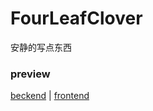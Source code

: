 # FourLeafClover
安静的写点东西

### preview

[beckend](http://admin.fourleafclover.jingdor.com/) |
[frontend](http://fourleafclover.jingdor.com/)  
